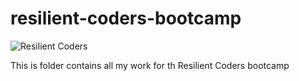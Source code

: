 # resilient-coders-bootcamp

![Resilient Coders]("https://i.imgur.com/JyCozFr.png")

This is folder contains all my work for th Resilient Coders bootcamp

